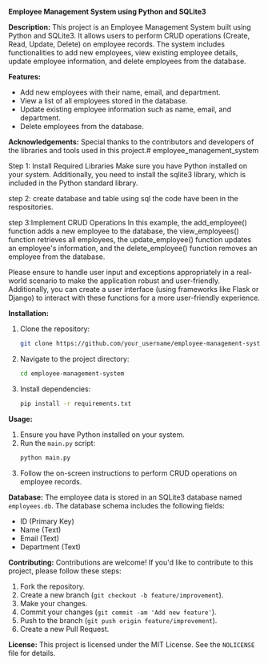 **Employee Management System using Python and SQLite3**

**Description:**
This project is an Employee Management System built using Python and SQLite3. It allows users to perform CRUD operations (Create, Read, Update, Delete) on employee records. The system includes functionalities to add new employees, view existing employee details, update employee information, and delete employees from the database.

**Features:**
- Add new employees with their name, email, and department.
- View a list of all employees stored in the database.
- Update existing employee information such as name, email, and department.
- Delete employees from the database.

**Acknowledgements:**
Special thanks to the contributors and developers of the libraries and tools used in this project.# employee_management_system

Step 1: Install Required Libraries
Make sure you have Python installed on your system. Additionally, you need to install the sqlite3 library, which is included in the Python standard library.

step 2: create database and table using sql
the code have been in the respositories.

step 3:Implement CRUD Operations
In this example, the add_employee() function adds a new employee to the database, the view_employees() function retrieves all employees, the update_employee() function updates an employee's information, and the delete_employee() function removes an employee from the database.

Please ensure to handle user input and exceptions appropriately in a real-world scenario to make the application robust and user-friendly. Additionally, you can create a user interface (using frameworks like Flask or Django) to interact with these functions for a more user-friendly experience.


**Installation:**
1. Clone the repository:
   ```bash
   git clone https://github.com/your_username/employee-management-system.git
   ```
2. Navigate to the project directory:
   ```bash
   cd employee-management-system
   ```
3. Install dependencies:
   ```bash
   pip install -r requirements.txt
   ```

**Usage:**
1. Ensure you have Python installed on your system.
2. Run the `main.py` script:
   ```bash
   python main.py
   ```
3. Follow the on-screen instructions to perform CRUD operations on employee records.

**Database:**
The employee data is stored in an SQLite3 database named `employees.db`. The database schema includes the following fields:
- ID (Primary Key)
- Name (Text)
- Email (Text)
- Department (Text)

**Contributing:**
Contributions are welcome! If you'd like to contribute to this project, please follow these steps:
1. Fork the repository.
2. Create a new branch (`git checkout -b feature/improvement`).
3. Make your changes.
4. Commit your changes (`git commit -am 'Add new feature'`).
5. Push to the branch (`git push origin feature/improvement`).
6. Create a new Pull Request.

**License:**
This project is licensed under the MIT License. See the `NOLICENSE` file for details.


